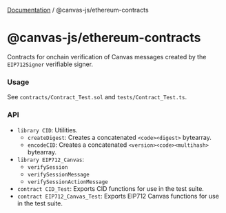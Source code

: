 [Documentation](../../index.md) / @canvas-js/ethereum-contracts

# @canvas-js/ethereum-contracts

Contracts for onchain verification of Canvas messages created by the `EIP712Signer` verifiable signer.

### Usage

See `contracts/Contract_Test.sol` and `tests/Contract_Test.ts`.

### API

- `library CID`: Utilities.
  - `createDigest`: Creates a concatenated `<code><digest>` bytearray.
  - `encodeCID`: Creates a concatenated `<version><code><multihash>` bytearray.
- `library EIP712_Canvas`:
  - `verifySession`
  - `verifySessionMessage`
  - `verifySessionActionMessage`
- `contract CID_Test`: Exports CID functions for use in the test suite.
- `contract EIP712_Canvas_Test`: Exports EIP712 Canvas functions for use in the test suite.
